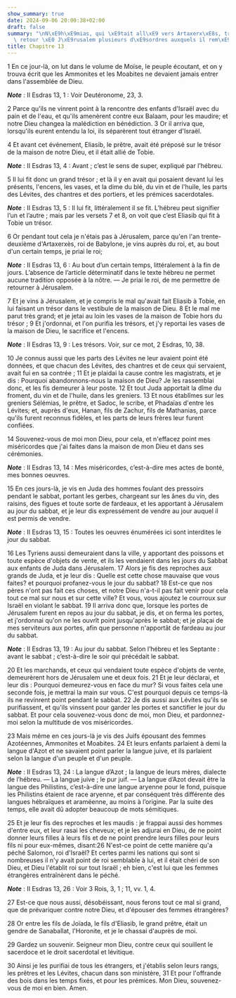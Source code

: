 ```yaml
---
show_summary: true
date: 2024-09-06 20:00:38+02:00
draft: false
summary: "\nN\xE9h\xE9mias, qui \xE9tait all\xE9 vers Artaxerx\xE8s, trouve \xE0 son\
  \ retour \xE0 J\xE9rusalem plusieurs d\xE9sordres auxquels il rem\xE9die.\n"
title: Chapitre 13
---
```





1 En ce jour-là, on lut dans le volume de Moïse, le peuple écoutant, et on y trouva écrit que les Ammonites et les Moabites ne devaient jamais entrer dans l'assemblée de Dieu.

***Note*** :  II Esdras 13, 1 : Voir Deutéronome, 23, 3.

2 Parce qu'ils ne vinrent point à la rencontre des enfants d'Israël avec du pain et de l'eau, et qu'ils amenèrent contre eux Balaam, pour les maudire; et notre Dieu changea la malédiction en bénédiction. 3 Or il arriva que, lorsqu'ils eurent entendu la loi, ils séparèrent tout étranger d'Israël.


4 Et avant cet événement, Eliasib, le prêtre, avait été préposé sur le trésor de la maison de notre Dieu, et il était allié de Tobie.

***Note*** :  II Esdras 13, 4 : Avant ; c’est le sens de super, expliqué par l’hébreu.

5 Il lui fit donc un grand trésor ; et là il y en avait qui posaient devant lui les présents, l'encens, les vases, et la dime du blé, du vin et de l'huile, les parts des Lévites, des chantres et des portiers, et les prémices sacerdotales.

***Note*** :  II Esdras 13, 5 : Il lui fit, littéralement il se fit. L’hébreu peut signifier l’un et l’autre ; mais par les versets 7 et 8, on voit que c’est Eliasib qui fit à Tobie un trésor.

6 Or pendant tout cela je n'étais pas à Jérusalem, parce qu'en l'an trente-deuxième d'Artaxerxès, roi de Babylone, je vins auprès du roi, et, au bout d'un certain temps, je priai le roi;

***Note*** :  II Esdras 13, 6 : Au bout d’un certain temps, littéralement à la fin de jours. L’absence de l’article déterminatif dans le texte hébreu ne permet aucune tradition opposée à la nôtre. ― Je priai le roi, de me permettre de retourner à Jérusalem.

7 Et je vins à Jérusalem, et je compris le mal qu'avait fait Eliasib à Tobie, en lui faisant un trésor dans le vestibule de la maison de Dieu. 8 Et le mal me parut très grand; et je jetai au loin les vases de la maison de Tobie hors du trésor ; 9 Et j'ordonnai, et l'on purifia les trésors, et j'y reportai les vases de la maison de Dieu, le sacrifice et l'encens.

***Note*** :  II Esdras 13, 9 : Les trésors. Voir, sur ce mot, 2 Esdras, 10, 38.


10 Je connus aussi que les parts des Lévites ne leur avaient point été données, et que chacun des Lévites, des chantres et de ceux qui servaient, avait fui en sa contrée ; 11 Et je plaidai la cause contre les magistrats, et je dis : Pourquoi abandonnons-nous la maison de Dieu? Je les rassemblai donc, et les fis demeurer à leur poste. 12 Et tout Juda apportait la dîme du froment, du vin et de l'huile, dans les greniers. 13 Et nous établîmes sur les greniers Sélémias, le prêtre, et Sadoc, le scribe, et Phadaïas d'entre les Lévites; et, auprès d'eux, Hanan, fils de Zachur, fils de Mathanias, parce qu'ils furent reconnus fidèles, et les parts de leurs frères leur furent confiées.


14 Souvenez-vous de moi mon Dieu, pour cela, et n'effacez point mes miséricordes que j'ai faites dans la maison de mon Dieu et dans ses cérémonies.

***Note*** :  II Esdras 13, 14 : Mes miséricordes, c’est-à-dire mes actes de bonté, mes bonnes oeuvres.


15 En ces jours-là, je vis en Juda des hommes foulant des pressoirs pendant le sabbat, portant les gerbes, chargeant sur les ânes du vin, des raisins, des figues et toute sorte de fardeaux, et les apportant à Jérusalem au jour du sabbat, et je leur dis expressément de vendre au jour auquel il est permis de vendre.

***Note*** :  II Esdras 13, 15 : Toutes les oeuvres énumérées ici sont interdites le jour du sabbat.

16 Les Tyriens aussi demeuraient dans la ville, y apportant des poissons et toute espèce d'objets de vente, et ils les vendaient dans les jours du Sabbat aux enfants de Juda dans Jérusalem. 17 Alors je fis des reproches aux grands de Juda, et je leur dis : Quelle est cette chose mauvaise que vous faites? et pourquoi profanez-vous le jour du sabbat? 18 Est-ce que nos pères n'ont pas fait ces choses, et notre Dieu n'a-t-il pas fait venir pour cela tout ce mal sur nous et sur cette ville? Et vous, vous ajoutez le courroux sur Israël en violant le sabbat. 19 Il arriva donc que, lorsque les portes de Jérusalem furent en repos au jour du sabbat, je dis, et on ferma les portes, et j'ordonnai qu'on ne les ouvrît point jusqu'après le sabbat; et je plaçai de mes serviteurs aux portes, afin que personne n'apportât de fardeau au jour du sabbat.

***Note*** :  II Esdras 13, 19 : Au jour du sabbat. Selon l’hébreu et les Septante : avant le sabbat ; c’est-à-dire le soir qui précédait le sabbat.

20 Et les marchands, et ceux qui vendaient toute espèce d'objets de vente, demeurèrent hors de Jérusalem une et deux fois. 21 Et je leur déclarai, et leur dis : Pourquoi demeurez-vous en face du mur? Si vous faites cela une seconde fois, je mettrai la main sur vous. C'est pourquoi depuis ce temps-là ils ne revinrent point pendant le sabbat. 22 Je dis aussi aux Lévites qu'ils se purifiassent, et qu'ils vinssent pour garder les portes et sanctifier le jour du sabbat. Et pour cela souvenez-vous donc de moi, mon Dieu, et pardonnez-moi selon la multitude de vos miséricordes.


23 Mais même en ces jours-là je vis des Juifs épousant des femmes Azotéennes, Ammonites et Moabites. 24 Et leurs enfants parlaient à demi la langue d'Azot et ne savaient point parler la langue juive, et ils parlaient selon la langue d'un peuple et d'un peuple.

***Note*** :  II Esdras 13, 24 : La langue d’Azot ; la langue de leurs mères, dialecte de l’hébreu. ― La langue juive ; le pur juif. ― La langue d’Azot devait être la langue des Philistins, c’est-à-dire une langue aryenne pour le fond, puisque les Philistins étaient de race aryenne, et par conséquent très différente des langues hébraïques et araméenne, au moins à l’origine. Par la suite des temps, elle avait dû adopter beaucoup de mots sémitiques.

25 Et je leur fis des reproches et les maudis : je frappai aussi des hommes d'entre eux, et leur rasai les cheveux; et je les adjurai en Dieu, de ne point donner leurs filles à leurs fils et de ne point prendre leurs filles pour leurs fils ni pour eux-mêmes, disant:26 N'est-ce point de cette manière qu'a péché Salomon, roi d'Israël? Et certes parmi les nations qui sont si nombreuses il n'y avait point de roi semblable à lui, et il était chéri de son Dieu, et Dieu l'établit roi sur tout Israël ; eh bien, c'est lui que les femmes étrangères entraînèrent dans le péché.

***Note*** :  II Esdras 13, 26 : Voir 3 Rois, 3, 1 ; 11, vv. 1, 4.

27 Est-ce que nous aussi, désobéissant, nous ferons tout ce mal si grand, que de prévariquer contre notre Dieu, et d'épouser des femmes étrangères?


28 Or entre les fils de Joïada, le fils d'Eliasib, le grand prêtre, était un gendre de Sanaballat, l'Horonite, et je le chassai d'auprès de moi.


29 Gardez un souvenir. Seigneur mon Dieu, contre ceux qui souillent le sacerdoce et le droit sacerdotal et lévitique.


30 Ainsi je les purifiai de tous les étrangers, et j'établis selon leurs rangs, les prêtres et les Lévites, chacun dans son ministère, 31 Et pour l'offrande des bois dans les temps fixés, et pour les prémices. Mon Dieu, souvenez-vous de moi en bien. Amen.
